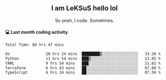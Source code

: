 <h2 align="center">I am LeKSuS hello lol</h2>
<p align="center">So yeah, I code. Sometimes.</p>

#### :computer: Last month coding activity
<!--START_SECTION:waka-->

```txt
Total Time: 84 hrs 47 mins

Go                28 hrs 24 mins  ████████▒░░░░░░░░░░░░░░░░   33.28 %
Python            11 hrs 54 mins  ███▒░░░░░░░░░░░░░░░░░░░░░   13.95 %
YAML              9 hrs 54 mins   ███░░░░░░░░░░░░░░░░░░░░░░   11.62 %
Terraform         6 hrs 43 mins   ██░░░░░░░░░░░░░░░░░░░░░░░   07.89 %
TypeScript        6 hrs 24 mins   ██░░░░░░░░░░░░░░░░░░░░░░░   07.50 %
```

<!--END_SECTION:waka-->
